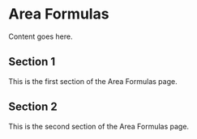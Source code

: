 # Area Formulas

Content goes here.

## Section 1

This is the first section of the Area Formulas page.

## Section 2

This is the second section of the Area Formulas page.

